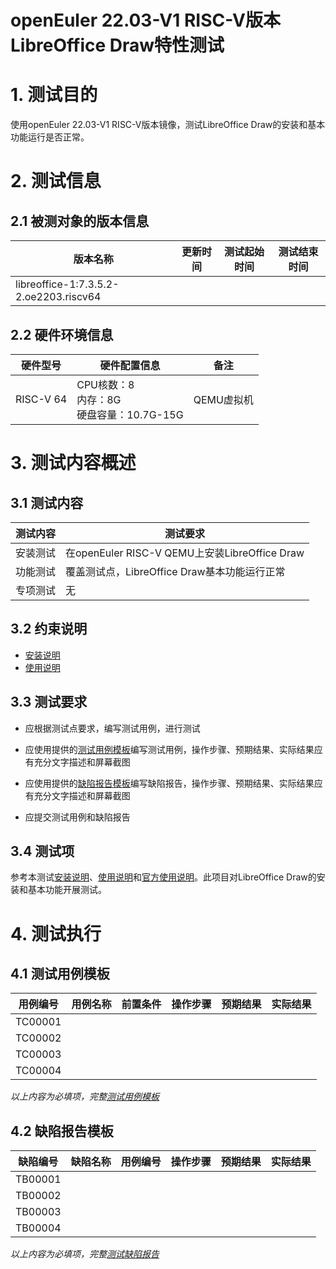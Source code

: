 # openEuler 22.03-V1 RISC-V版本LibreOffice Draw特性测试

# 1. 测试目的

使用openEuler 22.03-V1 RISC-V版本镜像，测试LibreOffice Draw的安装和基本功能运行是否正常。

# 2. 测试信息

## 2.1 被测对象的版本信息

| 版本名称     | 更新时间   | 测试起始时间 | 测试结束时间 |
| ------------ | ---------- | ------------ | ------------ |
| libreoffice-1:7.3.5.2-2.oe2203.riscv64 |  |              |              |

## 2.2 硬件环境信息

| 硬件型号  | 硬件配置信息                            | 备注       |
| --------- | --------------------------------------- | ---------- |
| RISC-V 64 | CPU核数：8<br>内存：8G<br>硬盘容量：10.7G-15G | QEMU虚拟机 |

# 3. 测试内容概述

## 3.1   测试内容

| 测试内容 | 测试要求                         |
| -------- | -------------------------------- |
| 安装测试 | 在openEuler RISC-V QEMU上安装LibreOffice Draw |
| 功能测试 | 覆盖测试点，LibreOffice Draw基本功能运行正常  |
| 专项测试 | 无                               |

## 3.2   约束说明

- [安装说明](./Draw_installation_guide.md)
- [使用说明](./Draw_userguide.md)

## 3.3 测试要求

- 应根据测试点要求，编写测试用例，进行测试

- 应使用提供的[测试用例模板](./测试用例模板.xlsx)编写测试用例，操作步骤、预期结果、实际结果应有充分文字描述和屏幕截图

- 应使用提供的[缺陷报告模板](./缺陷报告模板.xlsx)编写缺陷报告，操作步骤、预期结果、实际结果应有充分文字描述和屏幕截图

- 应提交测试用例和缺陷报告

## 3.4   测试项

参考本测试[安装说明](./Draw_installation_guide.md)、[使用说明](./Draw_userguide.md)和[官方使用说明](https://help.libreoffice.org/7.3/zh-CN/text/sdraw/main0000.html?DbPAR=DRAW)。此项目对LibreOffice Draw的安装和基本功能开展测试。

# 4. 测试执行

## 4.1   测试用例模板

| 用例编号 | 用例名称 | 前置条件 | 操作步骤 | 预期结果 | 实际结果 |
| -------- | -------- | -------- | -------- | -------- | -------- |
| TC00001  |          |          |          |          |          |
| TC00002  |          |          |          |          |          |
| TC00003  |          |          |          |          |          |
| TC00004  |          |          |          |          |          |

*以上内容为必填项，完整[测试用例模板](./测试用例模板.xlsx)*

## 4.2   缺陷报告模板

| 缺陷编号 | 缺陷名称 | 用例编号 | 操作步骤 | 预期结果 | 实际结果 |
| -------- | -------- | -------- | -------- | -------- | -------- |
| TB00001  |          |          |          |          |          |
| TB00002  |          |          |          |          |          |
| TB00003  |          |          |          |          |          |
| TB00004  |          |          |          |          |          |

   *以上内容为必填项，完整[测试缺陷报告](./缺陷报告模板.xlsx)*
